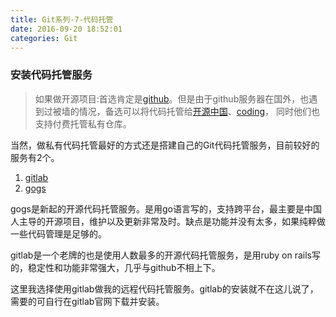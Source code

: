```yaml
---
title: Git系列-7-代码托管
date: 2016-09-20 18:52:01
categories: Git
---
```

### 安装代码托管服务

> 如果做开源项目:首选肯定是[github](https://github.com)。但是由于github服务器在国外，也遇到过被墙的情况，备选可以将代码托管给[开源中国](http://git.oschina.net/)、[coding](https://coding.net/git)， 同时他们也支持付费托管私有仓库。
<!--more-->
当然，做私有代码托管最好的方式还是搭建自己的Git代码托管服务，目前较好的服务有2个。

1. [gitlab](https://about.gitlab.com)
2. [gogs](https://gogs.io)

gogs是新起的开源代码托管服务。是用go语言写的，支持跨平台，最主要是中国人主导的开源项目，维护以及更新非常及时。缺点是功能并没有太多，如果纯粹做一些代码管理是足够的。

gitlab是一个老牌的也是使用人数最多的开源代码托管服务，是用ruby on rails写的，稳定性和功能非常强大，几乎与github不相上下。

这里我选择使用gitlab做我的远程代码托管服务。gitlab的安装就不在这儿说了，需要的可自行在gitlab官网下载并安装。